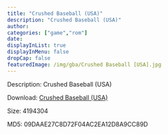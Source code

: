 ```yaml
---
title: "Crushed Baseball (USA)"
description: "Crushed Baseball (USA)"
author: 
categories: ["game","rom"]
date: 
displayInList: true
displayInMenu: false
dropCap: false
featuredImage: /img/gba/Crushed Baseball [USA].jpg
---
```


Description: Crushed Baseball (USA)

Download: <a style="text-decoration:underline;" href="https://mega.nz/#!OKRQVKpI!MPwDs2EF1qAbMLZny9IIh1-xVJ35ylNcbVYJq7Xdseg" target = "_blank" rel = "nofollow" > Crushed Baseball (USA)</a>

Size: 4194304

MD5: 09DAAE27C8D72F04AC2EA12D8A9CC89D

